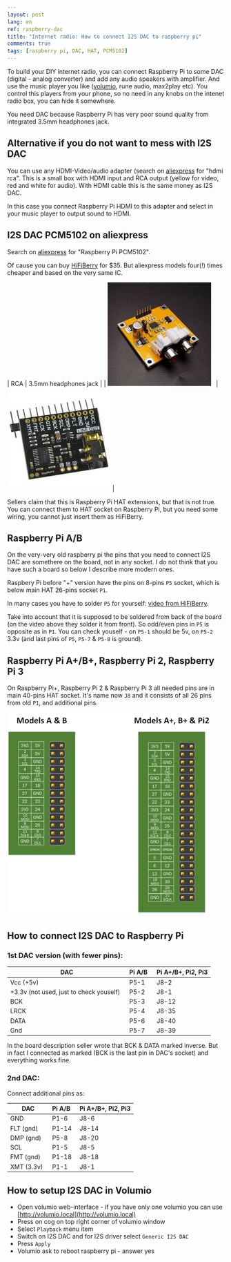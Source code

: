 ```yaml
---
layout: post
lang: en
ref: raspberry-dac
title: "Internet radio: How to connect I2S DAC to raspberry pi"
comments: true
tags: [raspberry pi, DAC, HAT, PCM5102]
---
```


To build your DIY internet radio, you can connect Raspberry Pi to some DAC
(digital - analog converter) and add any audio speakers with amplifier.
And use the music player you like ([volumio](https://volumio.org/),
rune audio, max2play etc).
You control this players from your phone, so no need in any knobs on the intenet
radio box, you can hide it somewhere.

You need DAC because Raspberry Pi has very poor sound quality from integrated
3.5mm headphones jack.

## Alternative if you do not want to mess with I2S DAC
You can use any HDMI-Video/audio adapter (search on [aliexpress](https://www.aliexpress.com) for
 "hdmi rca".
This is a small box with HDMI input and RCA output (yellow for video, red and white
for audio).
With HDMI cable this is the same money as I2S DAC.

In this case you connect Raspberry Pi HDMI to this adapter and select in your music player
to output sound to HDMI.

## I2S DAC PCM5102 on aliexpress
Search on [aliexpress](https://www.aliexpress.com) for "Raspberry Pi PCM5102".

Of cause you can buy [HiFiBerry](https://www.hifiberry.com/) for $35.
But aliexpress models four(!) times cheaper and based on the very same IC.

| RCA | 3.5mm headphones jack |
| ![](/images/PCM5102-DAC-Decoder-I2S-Player.jpg) &nbsp;&nbsp;| ![](/images/Sound-Card-I2S-PCM5102.jpg) |


Sellers claim that this is Raspberry Pi HAT extensions, but that is not true.
You can connect them to HAT socket on Raspberry Pi, but you need some wiring,
you cannot just insert them as HiFiBerry.

## Raspberry Pi A/B
On the very-very old raspberry pi the pins that you need to connect I2S DAC are somethere on
the board, not in any socket.
I do not think that you have such a board so below I describe more modern ones.

Raspbery Pi before "+" version have the pins on 8-pins `P5` socket, which is below main
HAT 26-pins socket `P1`.

In many cases you have to solder `P5` for yourself:
[video from HiFiBerry](https://www.hifiberry.com/solder-the-p5-header-to-your-raspberry-pi-model-ab/).

Take into account that it is supposed to be soldered from back of the board (on the video above
they solder it from front).
So odd/even pins in `P5` is opposite as in `P1`.
You can check youself - on `P5-1` should be 5v, on `P5-2`
3.3v (and last pins of `P5`, `P5-7` & `P5-8` is ground).

## Raspberry Pi A\+/B\+, Raspberry Pi 2, Raspberry Pi 3

On Raspberry Pi+, Raspberry Pi 2 & Raspberry Pi 3
all needed pins are in main 40-pins HAT socket.
It's name now `J8` and it consists of all 26 pins from old `P1`, and additional pins.

![](/images/raspberry-pi-p5.png)

## How to connect I2S DAC to Raspberry Pi

### 1st DAC version (with fewer pins):

| **DAC** | **Pi A/B** &nbsp;| **Pi A\+/B\+, Pi2, Pi3** |
|-----|-----|-----|
| Vcc (+5v) | P5-1 | J8-2 |
| +3.3v (not used, just to check youself) &nbsp; | P5-2 | J8-1 |
| BCK | P5-3 | J8-12 |
| LRCK | P5-4 | J8-35 |
| DATA | P5-6 | J8-40 |
| Gnd | P5-7 | J8-39 |

In the board description seller wrote that BCK & DATA marked inverse.
But in fact I connected as marked (BCK is the last pin in DAC's socket) and everything works fine.

### 2nd DAC:

Connect additional pins as:

| **DAC** | **Pi A/B** &nbsp;| **Pi A\+/B\+, Pi2, Pi3** |
|-----|-----|-----|
| GND |	P1-6 | J8-6 |
| FLT (gnd) | P1-14 | J8-14 |
| DMP (gnd) | P5-8 | J8-20 |
| SCL	| P1-5 | J8-5 |
| FMT (gnd) | P1-18 | J8-18 |
| XMT (3.3v) &nbsp; | P1-1 | J8-1 |


## How to setup I2S DAC in Volumio

* Open volumio web-interface - if you have only one volumio you can use [http://volumio.local](http://volumio.local)
* Press on cog on top right corner of volumio window
* Select `Playback` menu item
* Switch on I2S DAC and for I2S driver select `Generic I2S DAC`
* Press `Apply`
* Volumio ask to reboot raspberry pi - answer yes
